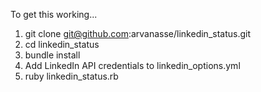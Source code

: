 To get this working...

1. git clone git@github.com:arvanasse/linkedin_status.git
2. cd linkedin_status
3. bundle install
4. Add LinkedIn API credentials to linkedin_options.yml
5. ruby linkedin_status.rb
